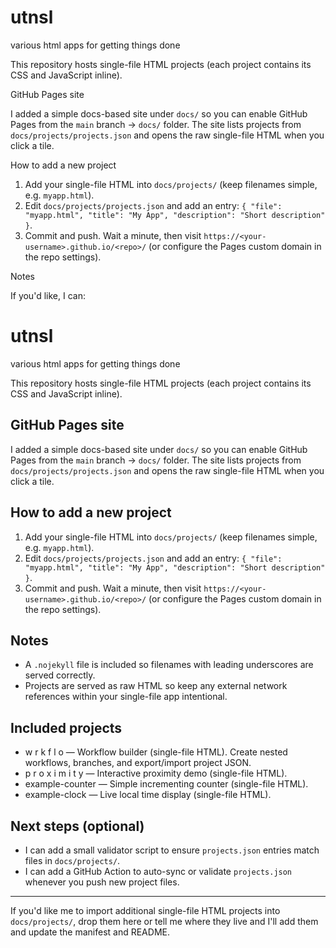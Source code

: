 # utnsl
various html apps for getting things done

This repository hosts single-file HTML projects (each project contains its CSS and JavaScript inline).

GitHub Pages site

I added a simple docs-based site under `docs/` so you can enable GitHub Pages from the `main` branch -> `docs/` folder. The site lists projects from `docs/projects/projects.json` and opens the raw single-file HTML when you click a tile.

How to add a new project

1. Add your single-file HTML into `docs/projects/` (keep filenames simple, e.g. `myapp.html`).
2. Edit `docs/projects/projects.json` and add an entry: `{ "file": "myapp.html", "title": "My App", "description": "Short description" }`.
3. Commit and push. Wait a minute, then visit `https://<your-username>.github.io/<repo>/` (or configure the Pages custom domain in the repo settings).

Notes


If you'd like, I can:

# utnsl
various html apps for getting things done

This repository hosts single-file HTML projects (each project contains its CSS and JavaScript inline).

## GitHub Pages site

I added a simple docs-based site under `docs/` so you can enable GitHub Pages from the `main` branch -> `docs/` folder. The site lists projects from `docs/projects/projects.json` and opens the raw single-file HTML when you click a tile.

## How to add a new project

1. Add your single-file HTML into `docs/projects/` (keep filenames simple, e.g. `myapp.html`).
2. Edit `docs/projects/projects.json` and add an entry: `{ "file": "myapp.html", "title": "My App", "description": "Short description" }`.
3. Commit and push. Wait a minute, then visit `https://<your-username>.github.io/<repo>/` (or configure the Pages custom domain in the repo settings).

## Notes

- A `.nojekyll` file is included so filenames with leading underscores are served correctly.
- Projects are served as raw HTML so keep any external network references within your single-file app intentional.

## Included projects

- w r k f l o — Workflow builder (single-file HTML). Create nested workflows, branches, and export/import project JSON.
- p r o x i m i t y — Interactive proximity demo (single-file HTML).
- example-counter — Simple incrementing counter (single-file HTML).
- example-clock — Live local time display (single-file HTML).

## Next steps (optional)

- I can add a small validator script to ensure `projects.json` entries match files in `docs/projects/`.
- I can add a GitHub Action to auto-sync or validate `projects.json` whenever you push new project files.

---

If you'd like me to import additional single-file HTML projects into `docs/projects/`, drop them here or tell me where they live and I'll add them and update the manifest and README.

